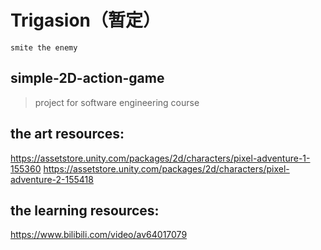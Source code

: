 # Trigasion（暂定） 

`smite the enemy`

## simple-2D-action-game

> project for software engineering course


## the art resources:

https://assetstore.unity.com/packages/2d/characters/pixel-adventure-1-155360
https://assetstore.unity.com/packages/2d/characters/pixel-adventure-2-155418

## the learning resources:

https://www.bilibili.com/video/av64017079

